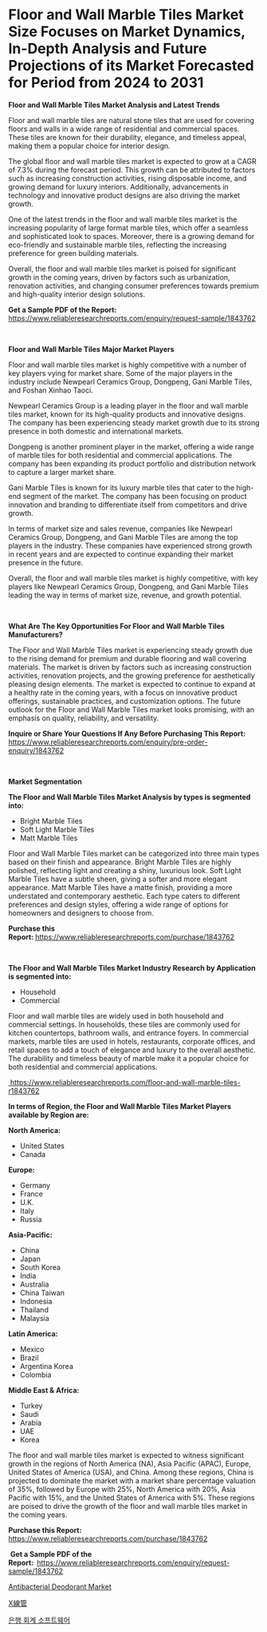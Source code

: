 <p><h1>Floor and Wall Marble Tiles Market Size Focuses on Market Dynamics, In-Depth Analysis and Future Projections of its Market Forecasted for Period from 2024 to 2031</h1></p><p><strong>Floor and Wall Marble Tiles Market Analysis and Latest Trends</strong></p>
<p><p>Floor and wall marble tiles are natural stone tiles that are used for covering floors and walls in a wide range of residential and commercial spaces. These tiles are known for their durability, elegance, and timeless appeal, making them a popular choice for interior design.</p><p>The global floor and wall marble tiles market is expected to grow at a CAGR of 7.3% during the forecast period. This growth can be attributed to factors such as increasing construction activities, rising disposable income, and growing demand for luxury interiors. Additionally, advancements in technology and innovative product designs are also driving the market growth.</p><p>One of the latest trends in the floor and wall marble tiles market is the increasing popularity of large format marble tiles, which offer a seamless and sophisticated look to spaces. Moreover, there is a growing demand for eco-friendly and sustainable marble tiles, reflecting the increasing preference for green building materials.</p><p>Overall, the floor and wall marble tiles market is poised for significant growth in the coming years, driven by factors such as urbanization, renovation activities, and changing consumer preferences towards premium and high-quality interior design solutions.</p></p>
<p><strong>Get a Sample PDF of the Report:&nbsp;</strong> <a href="https://www.reliableresearchreports.com/enquiry/request-sample/1843762">https://www.reliableresearchreports.com/enquiry/request-sample/1843762</a></p>
<p>&nbsp;</p>
<p><strong>Floor and Wall Marble Tiles Major Market Players</strong></p>
<p><p>Floor and wall marble tiles market is highly competitive with a number of key players vying for market share. Some of the major players in the industry include Newpearl Ceramics Group, Dongpeng, Gani Marble Tiles, and Foshan Xinhao Taoci. </p><p>Newpearl Ceramics Group is a leading player in the floor and wall marble tiles market, known for its high-quality products and innovative designs. The company has been experiencing steady market growth due to its strong presence in both domestic and international markets. </p><p>Dongpeng is another prominent player in the market, offering a wide range of marble tiles for both residential and commercial applications. The company has been expanding its product portfolio and distribution network to capture a larger market share.</p><p>Gani Marble Tiles is known for its luxury marble tiles that cater to the high-end segment of the market. The company has been focusing on product innovation and branding to differentiate itself from competitors and drive growth.</p><p>In terms of market size and sales revenue, companies like Newpearl Ceramics Group, Dongpeng, and Gani Marble Tiles are among the top players in the industry. These companies have experienced strong growth in recent years and are expected to continue expanding their market presence in the future.</p><p>Overall, the floor and wall marble tiles market is highly competitive, with key players like Newpearl Ceramics Group, Dongpeng, and Gani Marble Tiles leading the way in terms of market size, revenue, and growth potential.</p></p>
<p>&nbsp;</p>
<p><strong>What Are The Key Opportunities For Floor and Wall Marble Tiles Manufacturers?</strong></p>
<p><p>The Floor and Wall Marble Tiles market is experiencing steady growth due to the rising demand for premium and durable flooring and wall covering materials. The market is driven by factors such as increasing construction activities, renovation projects, and the growing preference for aesthetically pleasing design elements. The market is expected to continue to expand at a healthy rate in the coming years, with a focus on innovative product offerings, sustainable practices, and customization options. The future outlook for the Floor and Wall Marble Tiles market looks promising, with an emphasis on quality, reliability, and versatility.</p></p>
<p><strong>Inquire or Share Your Questions If Any Before Purchasing This Report:</strong> <a href="https://www.reliableresearchreports.com/enquiry/pre-order-enquiry/1843762">https://www.reliableresearchreports.com/enquiry/pre-order-enquiry/1843762</a></p>
<p>&nbsp;</p>
<p><strong>Market Segmentation</strong></p>
<p><strong>The Floor and Wall Marble Tiles Market Analysis by types is segmented into:</strong></p>
<p><ul><li>Bright Marble Tiles</li><li>Soft Light Marble Tiles</li><li>Matt Marble Tiles</li></ul></p>
<p><p>Floor and Wall Marble Tiles market can be categorized into three main types based on their finish and appearance. Bright Marble Tiles are highly polished, reflecting light and creating a shiny, luxurious look. Soft Light Marble Tiles have a subtle sheen, giving a softer and more elegant appearance. Matt Marble Tiles have a matte finish, providing a more understated and contemporary aesthetic. Each type caters to different preferences and design styles, offering a wide range of options for homeowners and designers to choose from.</p></p>
<p><strong>Purchase this Report:&nbsp;</strong><a href="https://www.reliableresearchreports.com/purchase/1843762">https://www.reliableresearchreports.com/purchase/1843762</a></p>
<p>&nbsp;</p>
<p><strong>The Floor and Wall Marble Tiles Market Industry Research by Application is segmented into:</strong></p>
<p><ul><li>Household</li><li>Commercial</li></ul></p>
<p><p>Floor and wall marble tiles are widely used in both household and commercial settings. In households, these tiles are commonly used for kitchen countertops, bathroom walls, and entrance foyers. In commercial markets, marble tiles are used in hotels, restaurants, corporate offices, and retail spaces to add a touch of elegance and luxury to the overall aesthetic. The durability and timeless beauty of marble make it a popular choice for both residential and commercial applications.</p></p>
<p><a href="https://www.reliableresearchreports.com/floor-and-wall-marble-tiles-r1843762">&nbsp;https://www.reliableresearchreports.com/floor-and-wall-marble-tiles-r1843762</a></p>
<p><strong>In terms of Region, the Floor and Wall Marble Tiles Market Players available by Region are:</strong></p>
<p>
    <p> <strong> North America: </strong>
        <ul>
            <li>United States</li>
            <li>Canada</li>
        </ul>
        </p> 
    <p> <strong> Europe: </strong>
        <ul>
            <li>Germany</li>
            <li>France</li>
            <li>U.K.</li>
            <li>Italy</li>
            <li>Russia</li>
        </ul>
        </p> 
    <p> <strong> Asia-Pacific: </strong>
        <ul>
            <li>China</li>
            <li>Japan</li>
            <li>South Korea</li>
            <li>India</li>
            <li>Australia</li>
            <li>China Taiwan</li>
            <li>Indonesia</li>
            <li>Thailand</li>
            <li>Malaysia</li>
        </ul>
        </p> 
    <p> <strong> Latin America: </strong>
        <ul>
            <li>Mexico</li>
            <li>Brazil</li>
            <li>Argentina Korea</li>
            <li>Colombia</li>
        </ul>
        </p> 
    <p> <strong> Middle East & Africa: </strong>
        <ul>
            <li>Turkey</li>
            <li>Saudi</li>
            <li>Arabia</li>
            <li>UAE</li>
            <li>Korea</li>
        </ul>
    </p>
    </p>
<p><p>The floor and wall marble tiles market is expected to witness significant growth in the regions of North America (NA), Asia Pacific (APAC), Europe, United States of America (USA), and China. Among these regions, China is projected to dominate the market with a market share percentage valuation of 35%, followed by Europe with 25%, North America with 20%, Asia Pacific with 15%, and the United States of America with 5%. These regions are poised to drive the growth of the floor and wall marble tiles market in the coming years.</p></p>
<p><strong>Purchase this Report: </strong><a href="https://www.reliableresearchreports.com/purchase/1843762">https://www.reliableresearchreports.com/purchase/1843762</a></p>
<p>&nbsp;<strong>Get a Sample PDF of the Report:&nbsp;&nbsp;</strong><a href="https://www.reliableresearchreports.com/enquiry/request-sample/1843762">https://www.reliableresearchreports.com/enquiry/request-sample/1843762</a></p>
<p><strong></strong></p>
<p><p><a href="https://view.publitas.com/reportprime-1/global-antibacterial-deodorant-market-size-is-expected-to-experience-a-cagr-of-10-6-through-2024-2031-according-to-industry-projections/">Antibacterial Deodorant Market</a></p><p><a href="https://medium.com/@kaydenjohns1964/%E5%9B%BD%E9%9A%9B%E7%9A%84%E3%81%AAx%E7%B7%9A%E7%AE%A1%E5%B8%82%E5%A0%B4%E3%81%AE%E8%A6%8F%E6%A8%A1%E3%81%AF-%E6%A5%AD%E7%95%8C%E3%81%AE%E4%BA%88%E6%B8%AC%E3%81%AB%E3%82%88%E3%82%8B%E3%81%A8-2024%E5%B9%B4%E3%81%8B%E3%82%892031%E5%B9%B4%E3%81%BE%E3%81%A7%E3%81%AE%E9%96%93%E3%81%AB%E5%B9%B4%E5%B9%B3%E5%9D%87-%E3%81%AEcagr%E3%82%92%E7%B5%8C%E9%A8%93%E3%81%99%E3%82%8B%E3%81%A8%E4%BA%88%E6%83%B3%E3%81%95%E3%82%8C%E3%81%A6%E3%81%84%E3%81%BE%E3%81%99-cd6f0febc452">X線管</a></p><p><a href="https://medium.com/@bustersipes981/%EC%9D%80%ED%96%89-%ED%9A%8C%EA%B3%84-%EC%86%8C%ED%94%84%ED%8A%B8%EC%9B%A8%EC%96%B4-%EC%8B%9C%EC%9E%A5-%EC%A0%90%EC%9C%A0%EC%9C%A8-%EB%B0%8F-%EC%83%88%EB%A1%9C%EC%9A%B4-%ED%8A%B8%EB%A0%8C%EB%93%9C-%EB%B6%84%EC%84%9D-%EC%9C%A0%ED%98%95-%EC%9D%91%EC%9A%A9-%EC%B5%9C%EC%A2%85-%EC%82%AC%EC%9A%A9-%EB%B0%8F-2024%EB%85%84%EB%B6%80%ED%84%B0-2031%EB%85%84%EA%B9%8C%EC%A7%80%EC%9D%98-%EC%98%88%EC%B8%A1%EC%97%90-%EB%94%B0%EB%9D%BC-91d6daf7930b">은행 회계 소프트웨어</a></p></p>